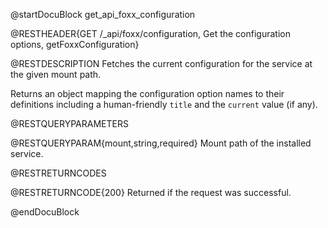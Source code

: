 @startDocuBlock get_api_foxx_configuration

@RESTHEADER{GET /_api/foxx/configuration, Get the configuration options, getFoxxConfiguration}

@RESTDESCRIPTION
Fetches the current configuration for the service at the given mount path.

Returns an object mapping the configuration option names to their definitions
including a human-friendly `title` and the `current` value (if any).

@RESTQUERYPARAMETERS

@RESTQUERYPARAM{mount,string,required}
Mount path of the installed service.

@RESTRETURNCODES

@RESTRETURNCODE{200}
Returned if the request was successful.

@endDocuBlock
